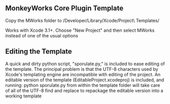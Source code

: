 ## MonkeyWorks Core Plugin Template

Copy the MWorks folder to /Developer/Library/Xcode/Project\ Templates/

Works with Xcode 3.1+.  Choose "New Project" and then select MWorks instead of one of the usual options

## Editing the Template

A quick and dirty python script, "sporulate.py," is included to ease editing of the template.  The principal problem is that the UTF-8 characters used by Xcode's templating engine are incompatible with editing of the project.  An editable version of the template (EditableProject.xcodeproj) is included, and running:
	python sporulate.py
from within the template folder will take care of all of the UTF-8 find and replace to repackage the editable version into a working template